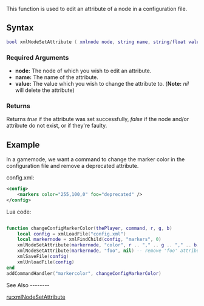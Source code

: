 This function is used to edit an attribute of a node in a configuration file.

Syntax
------

``` lua
bool xmlNodeSetAttribute ( xmlnode node, string name, string/float value )             
```

### Required Arguments

-   **node:** The node of which you wish to edit an attribute.
-   **name:** The name of the attribute.
-   **value:** The value which you wish to change the attribute to. (**Note:** *nil* will delete the attribute)

### Returns

Returns *true* if the attribute was set successfully, *false* if the node and/or attribute do not exist, or if they're faulty.

Example
-------

<section name="Server" class="server" show="true">
In a gamemode, we want a command to change the marker color in the configuration file and remove a deprecated attribute.

config.xml:

``` xml
<config>
    <markers color="255,100,0" foo="deprecated" />
</config>
```

Lua code:

``` lua

function changeConfigMarkerColor(thePlayer, command, r, g, b)
    local config = xmlLoadFile("config.xml")
    local markernode = xmlFindChild(config, "markers", 0)
    xmlNodeSetAttribute(markernode, "color", r .. "," .. g .. "," .. b)
    xmlNodeSetAttribute(markernode, "foo", nil) -- remove 'foo' attribute
    xmlSaveFile(config)
    xmlUnloadFile(config)
end
addCommandHandler("markercolor", changeConfigMarkerColor)
```

</section>
See Also
--------

[ru:xmlNodeSetAttribute](/ru:xmlNodeSetAttribute.md "wikilink")
